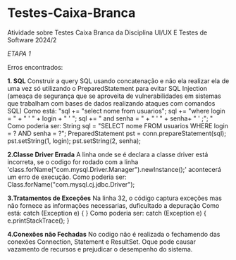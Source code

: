 # Testes-Caixa-Branca
Atividade sobre Testes Caixa Branca da Disciplina UI/UX E Testes de Software 2024/2


*ETAPA 1*

Erros encontrados: 

**1. SQL**
Construir a query SQL usando concatenação e não ela realizar ela de uma vez só utilizando o PreparedStatement para evitar SQL Injection (ameaça de segurança que se aproveita de vulnerabilidades em sistemas que trabalham com bases de dados realizando ataques com comandos SQL)
Como está: 
     "sql += "select nome from usuarios"; 
              sql += "where login =  " + " ' "  + login + " ' "; 
              sql += " and senha = " + " ' "  + senha+ " ' ;"; "
Como poderia ser: 
String sql = "SELECT nome FROM usuarios WHERE login = ? AND senha = ?";
PreparedStatement pst = conn.prepareStatement(sql);
pst.setString(1, login);
pst.setString(2, senha);

**2.Classe Driver Errada**
A linha onde se é declara a classe driver está incorreta, se o codigo for rodado com a linha 'class.forName("com.mysql.Driver.Manager").newInstance();' acontecerá um erro de execução. 
Como poderia ser: 
    Class.forName("com.mysql.cj.jdbc.Driver");

**3.Tratamentos de Exceções**
Na linha 32, o código captura exceções mas não fornece as informações necessarias, duficultado a depuração 
Como está:
     catch (Exception e) { }
Como poderia ser: 
     catch (Exception e) {
        e.printStackTrace();
}

**4.Conexões não Fechadas**
No codigo não é realizada o fechamendo das conexões Connection, Statement e ResultSet. Oque pode causar vazamento de recursos e prejudicar o desempenho do sistema.




